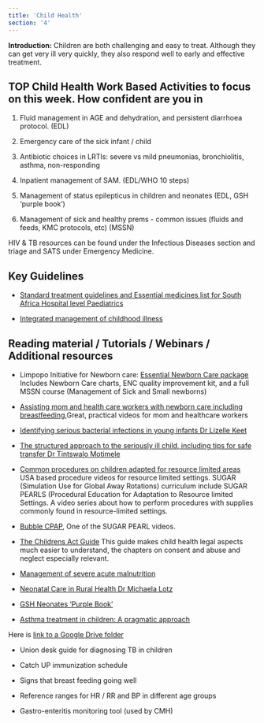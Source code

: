 ```yaml
---
title: 'Child Health'
section: '4'
---
```


**Introduction:**  Children are both challenging and easy to treat. Although they can get very ill very quickly, they also respond well to early and effective treatment.

## TOP Child Health Work Based Activities to focus on this week. How confident are you in

1. Fluid management in AGE and dehydration, and persistent diarrhoea protocol. (EDL)

2. Emergency care of the sick infant / child

3. Antibiotic choices in LRTIs: severe vs mild pneumonias, bronchiolitis, asthma, non-responding

4. Inpatient management of SAM. (EDL/WHO 10 steps)

5. Management of status epilepticus in children and neonates (EDL, GSH ‘purple book’)

6. Management of sick and healthy prems - common issues (fluids and feeds, KMC protocols, etc) (MSSN)

HIV & TB resources can be found under the Infectious Diseases section and triage and SATS under Emergency Medicine.

## Key Guidelines

* [Standard treatment guidelines and Essential medicines list for South Africa Hospital level Paediatrics](https://www.knowledgehub.org.za/elibrary/hospital-level-paediatrics-standard-treatment-)

* [Integrated management of childhood illness](https://www.knowledgehub.org.za/system/files/elibdownloads/2020-10/2019%20IMCI%20CHART%20BOOKLET.pdf)

## Reading material / Tutorials / Webinars / Additional resources

* Limpopo Initiative for Newborn care: [Essential Newborn Care package](http://www.lincare.co.za/?page_id=1207) Includes Newborn Care charts, ENC quality improvement kit, and a full MSSN course (Management of Sick and Small newborns)

* [Assisting mom and health care workers with newborn care including breastfeeding](https://globalhealthmedia.org/videos/),Great, practical videos for mom and healthcare workers

* [Identifying serious bacterial infections in young infants Dr Lizelle Keet](https://youtu.be/jfrWM_U89fQ)

* [The structured approach to the seriously ill child, including tips for safe transfer Dr Tintswalo Motimele](https://youtube/Yl7eht7d3uI)

* [Common procedures on children adapted for resource limited areas](https://sugarprep.org/videos/) USA based procedure videos for resource limited settings. SUGAR (Simulation Use for Global Away Rotations) curriculum include SUGAR PEARLS (Procedural Education for Adaptation to Resource limited Settings. A video series about how to perform procedures with supplies commonly found in resource-limited settings.

* [Bubble CPAP](https://sugarprep.org/videos/#Bubble_CPAP), One of the SUGAR PEARL videos.

* [The Childrens Act Guide](http://www.ci.uct.ac.za/sites/default/files/image_tool/images/367/publication/2013/Childrens%20Act%20Guide%20for%20Health%20Professionals%202013.pdf) This guide makes child health legal aspects much easier to understand, the chapters on consent and abuse and neglect especially relevant.

* [Management of severe acute malnutrition](http://www.samj.org.za/index.php/samj/article/view/10072)

* [Neonatal Care in Rural Health Dr Michaela Lotz](https://youtu.be/aXqzO7EaDO4)

* [GSH Neonates ‘Purple Book’](https://neonatalguidelines.com)

* [Asthma treatment in children: A pragmatic approach](https://allsa.org/wp-content/uploads/2019/03/Asthma-treatment-in-children-a-pragatic-approach.pdf)

Here is [link to a Google Drive folder](https://drive.google.com/drive/folders/1OSeEWybfm_FZ3ZJDlnvGGdlXHaZiHcq4?usp=sharing)

* Union desk guide for diagnosing TB in children

* Catch UP immunization schedule

* Signs that breast feeding going well

* Reference ranges for HR / RR and BP in different age groups

* Gastro-enteritis monitoring tool (used by CMH)

<!--
    This is a comment and is not displayed on the website. Do not alter this text between arrows (->).
    To change the content in this file, simply retype/ copy+paste any text above, as you would in a normal text file/ word document.

    The hashtag ( # ) symbols followed by a space and then text show a heading. The more #s you have, the smaller/"less important" the heading. You can add up to 6 # but we suggest max 4 #. make sure each heading is on a separate line.

    The single star ( * ) followed by a space and then text shows an item in a bulleted list. Make sure each item is on a separate line. 
    
    The number (e.g., "1." "2." etc.) followed by a space and then text shows an item in a numbered list. Make sure each item is on a separate line. 

    The text surrounded by double stars ( ** ) with no space show bold text.

    The text surrounded by single stars ( * ) with no space show italic text.

    Links are created by putting the text you want to show in square brackets ( [] ) followed by the link in round brackets ( () ). For example, [RuReSA](https://ruresa.org.za/) will show as RuReSA and link to the RuReSA website.

    Please refer to the "HOW TO USE" or "HOW TO USE SHORT" files for more information.
 -->